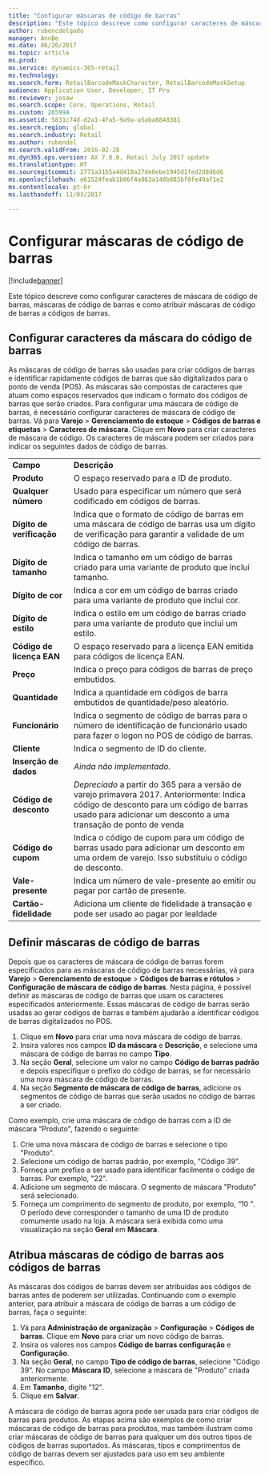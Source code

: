 ```yaml
---
title: "Configurar máscaras de código de barras"
description: "Este tópico descreve como configurar caracteres de máscara de código de barras, máscaras de código de barras e como atribuir máscaras de código de barras a códigos de barras."
author: rubencdelgado
manager: AnnBe
ms.date: 06/20/2017
ms.topic: article
ms.prod: 
ms.service: dynamics-365-retail
ms.technology: 
ms.search.form: RetailBarcodeMaskCharacter, RetailBarcodeMaskSetup
audience: Application User, Developer, IT Pro
ms.reviewer: josaw
ms.search.scope: Core, Operations, Retail
ms.custom: 265994
ms.assetid: 5831c74d-d2a1-4fa5-9a9a-a5aba8848381
ms.search.region: global
ms.search.industry: Retail
ms.author: rubendel
ms.search.validFrom: 2016-02-28
ms.dyn365.ops.version: AX 7.0.0, Retail July 2017 update
ms.translationtype: HT
ms.sourcegitcommit: 2771a31b5a4d418a27de0ebe1945d1fed2d8d6d6
ms.openlocfilehash: e61524feab1b06f4a863a140b883bf8fe49af1e2
ms.contentlocale: pt-br
ms.lasthandoff: 11/03/2017

---
```


# <a name="set-up-bar-code-masks"></a>Configurar máscaras de código de barras

[!include[banner](includes/banner.md)]


Este tópico descreve como configurar caracteres de máscara de código de barras, máscaras de código de barras e como atribuir máscaras de código de barras a códigos de barras.

<a name="set-up-bar-code-mask-characters"></a>Configurar caracteres da máscara do código de barras
-------------------------------

As máscaras de código de barras são usadas para criar códigos de barras e identificar rapidamente códigos de barras que são digitalizados para o ponto de venda (POS). As máscaras são compostas de caracteres que atuam como espaços reservados que indicam o formato dos códigos de barras que serão criados. Para configurar uma máscara de código de barras, é necessário configurar caracteres de máscara de código de barras. Vá para **Varejo** &gt; **Gerenciamento de estoque** &gt; **Códigos de barras e etiquetas** &gt; **Caracteres de máscara**. Clique em **Novo** para criar caracteres de máscara de código. Os caracteres de máscara podem ser criados para indicar os seguintes dados de código de barras.

|                      |                                                                                                                 |
|----------------------|-----------------------------------------------------------------------------------------------------------------|
| **Campo**            | **Descrição**                                                                                                 |
| **Produto**          | O espaço reservado para a ID de produto.                                                                                     |
| **Qualquer número**       | Usado para especificar um número que será codificado em códigos de barras.                                                  |
| **Dígito de verificação**      | Indica que o formato de código de barras em uma máscara de código de barras usa um dígito de verificação para garantir a validade de um código de barras. |
| **Dígito de tamanho**       | Indica o tamanho em um código de barras criado para uma variante de produto que inclui tamanho.                                 |
| **Dígito de cor**      | Indica a cor em um código de barras criado para uma variante de produto que inclui cor.                               |
| **Dígito de estilo**      | Indica o estilo em um código de barras criado para uma variante de produto que inclui um estilo.                             |
| **Código de licença EAN** | O espaço reservado para a licença EAN emitida para códigos de licença EAN.                                                       |
| **Preço**            | Indica o preço para códigos de barras de preço embutidos.                                                                   |
| **Quantidade**         | Indica a quantidade em códigos de barra embutidos de quantidade/peso aleatório.                                                |
| **Funcionário**         | Indica o segmento de código de barras para o número de identificação de funcionário usado para fazer o logon no POS de código de barras.                                  |
| **Cliente**         | Indica o segmento de ID do cliente.                                                                                  |
| **Inserção de dados**       | *Ainda não implementado.*                                                                                          |
| **Código de desconto**    | *Depreciado* a partir do 365 para a versão de varejo primavera 2017. Anteriormente: Indica código de desconto para um código de barras usado para adicionar um desconto a uma transação de ponto de venda                                                                   |
| **Código do cupom**      | Indica o código de cupom para um código de barras usado para adicionar um desconto em uma ordem de varejo. Isso substituiu o código de desconto.     |
| **Vale-presente**        | Indica um número de vale-presente ao emitir ou pagar por cartão de presente.                                               |
| **Cartão-fidelidade**     | Adiciona um cliente de fidelidade à transação e pode ser usado ao pagar por lealdade                             |

## <a name="define-bar-code-masks"></a>Definir máscaras de código de barras
Depois que os caracteres de máscara de código de barras forem especificados para as máscaras de código de barras necessárias, vá para **Varejo** &gt; **Gerenciamento de estoque** &gt; **Códigos de barras e rótulos** &gt; **Configuração de máscara de código de barras**. Nesta página, é possível definir as máscaras de código de barras que usam os caracteres especificados anteriormente. Essas máscaras de código de barras serão usadas ao gerar códigos de barras e também ajudarão a identificar códigos de barras digitalizados no POS.

1.  Clique em **Novo** para criar uma nova máscara de código de barras.
2.  Insira valores nos campos **ID da máscara** e **Descrição**, e selecione uma máscara de código de barras no campo **Tipo**.
3.  Na seção **Geral**, selecione um valor no campo **Código de barras padrão** e depois especifique o prefixo do código de barras, se for necessário uma nova máscara de código de barras.
4.  Na seção **Segmento de máscara de código de barras**, adicione os segmentos de código de barras que serão usados no código de barras a ser criado.

Como exemplo, crie uma máscara de código de barras com a ID de máscara “Produto", fazendo o seguinte:

1.  Crie uma nova máscara de código de barras e selecione o tipo "Produto".
2.  Selecione um código de barras padrão, por exemplo, "Código 39".
3.  Forneça um prefixo a ser usado para identificar facilmente o código de barras. Por exemplo, "22".
4.  Adicione um segmento de máscara. O segmento de máscara "Produto" será selecionado.
5.  Forneça um comprimento do segmento de produto, por exemplo, “10 ". O período deve corresponder o tamanho de uma ID de produto comumente usado na loja. A máscara será exibida como uma visualização na seção **Geral** em **Máscara**.

## <a name="assign-bar-code-masks-to-bar-codes"></a>Atribua máscaras de código de barras aos códigos de barras
As máscaras dos códigos de barras devem ser atribuídas aos códigos de barras antes de poderem ser utilizadas. Continuando com o exemplo anterior, para atribuir a máscara de código de barras a um código de barras, faça o seguinte:

1.  Vá para **Administração de organização** &gt; **Configuração** &gt; **Códigos de barras**. Clique em **Novo** para criar um novo código de barras.
2.  Insira os valores nos campos **Código de barras** **configuração** e **Configuração**.
3.  Na seção **Geral**, no campo **Tipo de código de barras**, selecione "Código 39". No campo **Máscara** **ID**, selecione a máscara de "Produto" criada anteriormente.
4.  Em **Tamanho**, digite "12".
5.  Clique em **Salvar**.

A máscara de código de barras agora pode ser usada para criar códigos de barras para produtos. As etapas acima são exemplos de como criar máscaras de código de barras para produtos, mas também ilustram como criar máscaras de código de barras para qualquer um dos outros tipos de códigos de barras suportados. As máscaras, tipos e comprimentos de código de barras devem ser ajustados para uso em seu ambiente específico.




